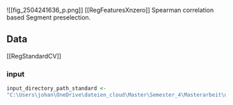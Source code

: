 ![[fig_2504241636_p.png]]
[[RegFeaturesXnzero]]
Spearman correlation based Segment preselection.
## Data
[[RegStandardCV]]
### input
```r
input_directory_path_standard <- 
"C:\Users\johan\OneDrive\dateien_cloud\Master\Semester_4\Masterarbeit\data\pulmanory_hypertension\regression\standard_regression\input_data\regression_output.zip"
```

